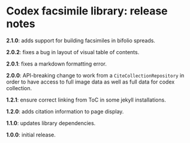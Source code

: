 # Codex facsimile library: release notes

**2.1.0**: adds support for building facsimiles in bifolio spreads.

**2.0.2**: fixes a bug in layout of visual table of contents.

**2.0.1**: fixes a markdown formatting error.

**2.0.0**: API-breaking change to work from a `CiteCollectionRepository` in order to have access to full image data as well as full data for codex collection.

**1.2.1**: ensure correct linking from ToC in some jekyll installations.

**1.2.0**: adds citation information to page display.

**1.1.0**: updates library dependencies.

**1.0.0**:  initial release.
